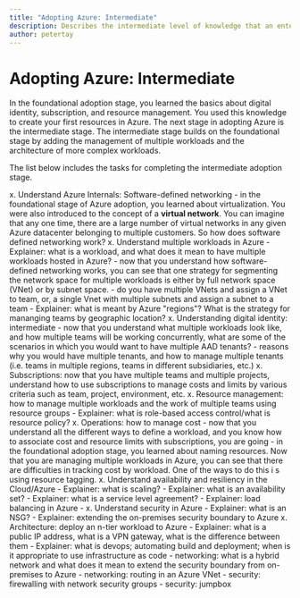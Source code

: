 ```yaml
---
title: "Adopting Azure: Intermediate" 
description: Describes the intermediate level of knowledge that an enterprise requires to adopt Azure
author: petertay
---
```


# Adopting Azure: Intermediate

In the foundational adoption stage, you learned the basics about digital identity, subscription, and resource management. You used this knowledge to create your first resources in Azure. The next stage in adopting Azure is the intermediate stage. The intermediate stage builds on the foundational stage by adding the management of multiple workloads and the architecture of more complex workloads.

The list below includes the tasks for completing the intermediate adoption stage.

x. Understand Azure Internals: Software-defined networking
    - in the foundational stage of Azure adoption, you learned about virtualization. You were also introduced to the concept of a **virtual network**. You can imagine that any one time, there are a large number of virtual networks in any given Azure datacenter belonging to multiple customers. So how does software defined networking work? 
x. Understand multiple workloads in Azure
    - Explainer: what is a workload, and what does it mean to have multiple workloads hosted in Azure?
        - now that you understand how software-defined networking works, you can see that one strategy for  segmenting the network space for multiple workloads is either by full network space (VNet) or by subnet space.
        - do you have multiple VNets and assign a VNet to team, or, a single Vnet with multiple subnets and assign a subnet to a team
    - Explainer: what is meant by Azure "regions"? What is the strategy for mananging teams by geographic location?
x. Understanding digital identity: intermediate
    - now that you understand what multiple workloads look like, and how multiple teams will be working concurrently, what are some of the scenarios in which you would want to have multiple AAD tenants?
    - reasons why you would have multiple tenants, and how to manage multiple tenants (i.e. teams in multiple regions, teams in different subsidiaries, etc.)
x. Subscriptions: now that you have multiple teams and multiple projects, understand how to use subscriptions to manage costs and limits by various criteria such as team, project, environment, etc.
x. Resource management: how to manage multiple workloads and the work of multiple teams using resource groups
    - Explainer: what is role-based access control/what is resource policy?
x. Operations: how to manage cost
    - now that you understand all the different ways to define a workload, and you know how to associate cost and resource limits with subscriptions, you are going 
    - in the foundational adoption stage, you learned about naming resources. Now that you are managing multiple workloads in Azure, you can see that there are difficulties in tracking cost by workload. One of the ways to do this i s using resource tagging. 
x. Understand availability and resiliency in the Cloud/Azure
    - Explainer: what is scaling?
    - Explainer: what is an availability set?
    - Explainer: what is a service level agreement?
    - Explainer: load balancing in Azure - 
x. Understand security in Azure
    - Explainer: what is an NSG?
    - Explainer: extending the on-premises security boundary to Azure
x. Architecture: deploy an n-tier workload to Azure
    - Explainer: what is a public IP address, what is a VPN gateway,  what is the difference between them
    - Explainer: what is devops; automating build and deployment; when is it appropriate to use infrastructure as code 
    - networking: what is a hybrid network and what does it mean to extend the security boundary from on-premises to Azure
    - networking: routing in an Azure VNet
    - security: firewalling with network security groups
    - security: jumpbox
